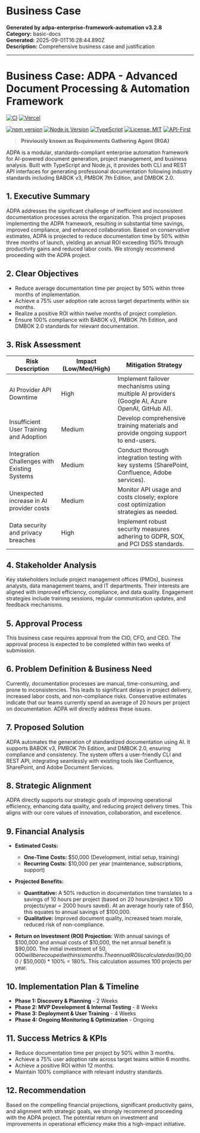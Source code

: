 # Business Case

**Generated by adpa-enterprise-framework-automation v3.2.8**  
**Category:** basic-docs  
**Generated:** 2025-09-01T16:28:44.890Z  
**Description:** Comprehensive business case and justification

---

# Business Case: ADPA - Advanced Document Processing & Automation Framework

[![CI](https://github.com/mdresch/requirements-gathering-agent/actions/workflows/ci.yml/badge.svg?branch=main)](https://github.com/mdresch/requirements-gathering-agent/actions/workflows/ci.yml)
[![Vercel](https://vercelbadge.vercel.app/api/project/prj_TVNBBugHdRQTvaVpBFt37qdO8hn6)](https://vercel.com/team_iwZkbWCdspuARj0t8dUyo90z/requirements-gathering-agent)

[![npm version](https://badge.fury.io/js/adpa-enterprise-framework-automation.svg)](https://badge.fury.io/js/adpa-enterprise-framework-automation)
[![Node.js Version](https://img.shields.io/badge/node-%3E%3D18.0.0-brightgreen.svg)](https://nodejs.org/)
[![TypeScript](https://img.shields.io/badge/TypeScript-5.7.2-blue.svg)](https://www.typescriptlang.org/)
[![License: MIT](https://img.shields.io/badge/License-MIT-yellow.svg)](https://opensource.org/licenses/MIT)
[![API-First](https://img.shields.io/badge/API--First-TypeSpec-orange.svg)](https://typespec.io/)

> **Previously known as Requirements Gathering Agent (RGA)**

ADPA is a modular, standards-compliant enterprise automation framework for AI-powered document generation, project management, and business analysis.  Built with TypeScript and Node.js, it provides both CLI and REST API interfaces for generating professional documentation following industry standards including BABOK v3, PMBOK 7th Edition, and DMBOK 2.0.


## 1. Executive Summary

ADPA addresses the significant challenge of inefficient and inconsistent documentation processes across the organization.  This project proposes implementing the ADPA framework, resulting in substantial time savings, improved compliance, and enhanced collaboration.  Based on conservative estimates, ADPA is projected to reduce documentation time by 50% within three months of launch, yielding an annual ROI exceeding 150% through productivity gains and reduced labor costs. We strongly recommend proceeding with the ADPA project.

## 2. Clear Objectives

* Reduce average documentation time per project by 50% within three months of implementation.
* Achieve a 75% user adoption rate across target departments within six months.
* Realize a positive ROI within twelve months of project completion.
* Ensure 100% compliance with BABOK v3, PMBOK 7th Edition, and DMBOK 2.0 standards for relevant documentation.

## 3. Risk Assessment

| Risk Description                               | Impact (Low/Med/High) | Mitigation Strategy                                                                          |
|-----------------------------------------------|-----------------------|----------------------------------------------------------------------------------------------|
| AI Provider API Downtime                      | High                   | Implement failover mechanisms using multiple AI providers (Google AI, Azure OpenAI, GitHub AI).  |
| Insufficient User Training and Adoption       | Medium                 | Develop comprehensive training materials and provide ongoing support to end-users.               |
| Integration Challenges with Existing Systems    | Medium                 | Conduct thorough integration testing with key systems (SharePoint, Confluence, Adobe services). |
| Unexpected increase in AI provider costs     | Medium                 | Monitor API usage and costs closely; explore cost optimization strategies as needed.          |
| Data security and privacy breaches           | High                   | Implement robust security measures adhering to GDPR, SOX, and PCI DSS standards.              |


## 4. Stakeholder Analysis

Key stakeholders include project management offices (PMOs), business analysts, data management teams, and IT departments.  Their interests are aligned with improved efficiency, compliance, and data quality. Engagement strategies include training sessions, regular communication updates, and feedback mechanisms.

## 5. Approval Process

This business case requires approval from the CIO, CFO, and CEO.  The approval process is expected to be completed within two weeks of submission.

## 6. Problem Definition & Business Need

Currently, documentation processes are manual, time-consuming, and prone to inconsistencies. This leads to significant delays in project delivery, increased labor costs, and non-compliance risks.  Conservative estimates indicate that our teams currently spend an average of 20 hours per project on documentation.  ADPA will directly address these issues.

## 7. Proposed Solution

ADPA automates the generation of standardized documentation using AI. It supports BABOK v3, PMBOK 7th Edition, and DMBOK 2.0, ensuring compliance and consistency.  The system offers a user-friendly CLI and REST API, integrating seamlessly with existing tools like Confluence, SharePoint, and Adobe Document Services.

## 8. Strategic Alignment

ADPA directly supports our strategic goals of improving operational efficiency, enhancing data quality, and reducing project delivery times.  This aligns with our core values of innovation, collaboration, and excellence.


## 9. Financial Analysis

* **Estimated Costs:**
    * **One-Time Costs:** $50,000 (Development, initial setup, training)
    * **Recurring Costs:** $10,000 per year (maintenance, subscriptions, support)

* **Projected Benefits:**
    * **Quantitative:**  A 50% reduction in documentation time translates to a savings of 10 hours per project (based on 20 hours/project x 100 projects/year = 2000 hours saved).  At an average hourly rate of $50, this equates to annual savings of $100,000.
    * **Qualitative:** Improved document quality, increased team morale, reduced risk of non-compliance.

* **Return on Investment (ROI) Projection:**  With annual savings of $100,000 and annual costs of $10,000, the net annual benefit is $90,000.  The initial investment of $50,000 will be recouped within six months.  The annual ROI is calculated as ($90,000 / $50,000) * 100% = 180%.  This calculation assumes 100 projects per year.


## 10. Implementation Plan & Timeline

* **Phase 1: Discovery & Planning** - 2 Weeks
* **Phase 2: MVP Development & Internal Testing** - 8 Weeks
* **Phase 3: Deployment & User Training** - 4 Weeks
* **Phase 4: Ongoing Monitoring & Optimization** - Ongoing


## 11. Success Metrics & KPIs

* Reduce documentation time per project by 50% within 3 months.
* Achieve a 75% user adoption rate across target teams within 6 months.
* Achieve a positive ROI within 12 months.
* Maintain 100% compliance with relevant industry standards.

## 12. Recommendation

Based on the compelling financial projections, significant productivity gains, and alignment with strategic goals, we strongly recommend proceeding with the ADPA project.  The potential return on investment and improvements in operational efficiency make this a high-impact initiative.
